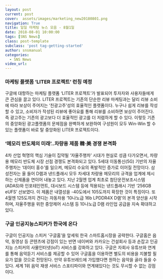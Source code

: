 ```yaml
---
layout: post
current: post
cover:  assets/images/marketing_new20180801.png 
navigation: True
title: 일일 마케팅 뉴스 모음 - 8월1일
date: 2018-08-01 10:00:00
tags: [SNS News]
class: post-template
subclass: 'post tag-getting-started'
author: snsmanual
categories:
  - SNS News
video_url: 
---
```


### **마케팅 플랫폼 ‘LITER 프로젝트’ 런칭 예정**

구글에 대항하는 마케팅 플랫폼 ‘LITER 프로젝트’가 발표되어 투자자와 사용자들에게 큰 관심을 끌고 있다.
LITER 프로젝트는 기존의 단순한 리뷰 마케팅과는 달리 리뷰 소비에 따라 보상이 주어지는 ‘친광고주’성의 효율적인 플랫폼이다.
누구나 쉽게 리뷰를 작성할 수 있고, 소비자가 작성된 리뷰에 좋아요를 통해 리뷰를 소비하면 보상이 주어진다.
즉 광고주는 기존의 광고보다 더 효율적인 광고를 더 저렴하게 할 수 있다. 이렇듯 기존의 중앙화된 광고플랫폼의 문제점을 완벽하게 보완하여
구성원이 모두 Win-Win 할 수 있는 플랫폼이 바로 탈 중앙화된 LITER 프로젝트이다.

 

### **’메모리 반도체의 미래’..차량용 제품 韓·美 경쟁 본격화**

4차 산업 혁명의 핵심 기술이 집약될 ‘자율주행차’ 시대가 현실로 성큼 다가오면서, 차량용 메모리 반도체 시장 선점 경쟁도 본격화되고 있다.
5세대 이동통신(5G) 기반의 자율주행차는 ‘데이터 홍수’를 일으켜, 메모리 수요의 폭발적인 증가로 이어질 전망이다.
삼성전자는 올 들어 D램과 낸드플래시 모두 차세대 차량용 메모리의 규격을 업계에 제시하는 신제품을 연이어 내놓고 있다.
지난 2월엔 업계 최초로 첨단운전보조시스템(ADAS)와 인포테인먼트, 대시보드 시스템 등에 적용되는 낸드플래시 기반 ‘256GB eUFS’ 선보였다.
이 제품은 내열성을 -40도에서 105도까지 확장한 것이 특징이다.
또 4월엔 125도까지 견디는 자동차용 ‘10나노급 16b LPDDR4X D램’의 본격 양산을 시작하며,
자율주행을 위한 중앙제어 시스템 등 10나노급 D램 라인업 공급을 지속 확대하고 있다.

 

### **구글 인공지능스피커가 한국에 온다**

구글이 인공지능 스피커 ‘구글홈’을 앞세워 한국 스마트홈시장을 공략한다.
구글홈은 음악, 동영상 등 콘텐츠에 강점이 있는 반면 네이버와 카카오는
건설회사 등과 손잡고 인공지능 스피커의 사물인터넷(IoT) 서비스를 강화하고 있다.
구글은 자회사 유튜브와 연계를 통해 음악듣기 서비스를 제공할 수 있어
구글홈을 이용하면 별도의 비용을 지불할 필요가 없을 것으로 전망된다.
만약 유튜브레드에 가입했다면 원하는 음악을 골라 들을 수 있다.
세계 1위 음악 재생 서비스 스포티파이와 연계돼있다는 것도 무시할 수 없는 강점이다.